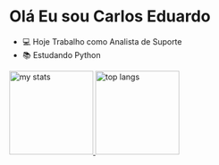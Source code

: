 # Olá Eu sou Carlos Eduardo

- 💻 Hoje Trabalho como Analista de Suporte
- 📚 Estudando Python
  
<div>
  <a href="[https://github.com/carlos-santos1504">
  <img alt="my stats" height="150em" src="https://github-readme-stats.vercel.app/api?username=carlos-santos1504&show_icons=true"/>
  <img alt="top langs" height="150em" src="https://github-readme-stats.vercel.app/api/top-langs/?username=carlos-santos1504&layout=compact"/>
</div>
